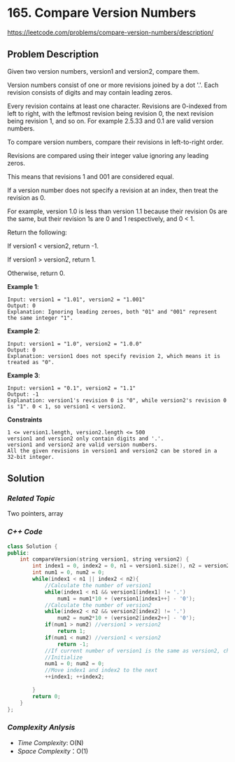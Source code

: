 # 165. Compare Version Numbers
https://leetcode.com/problems/compare-version-numbers/description/

## Problem Description

Given two version numbers, version1 and version2, compare them.

Version numbers consist of one or more revisions joined by a dot '.'. Each revision consists of digits and may contain leading zeros. 

Every revision contains at least one character. Revisions are 0-indexed from left to right, with the leftmost revision being revision 0, the next revision being revision 1, and so on. For example 2.5.33 and 0.1 are valid version numbers.

To compare version numbers, compare their revisions in left-to-right order. 

Revisions are compared using their integer value ignoring any leading zeros. 

This means that revisions 1 and 001 are considered equal. 

If a version number does not specify a revision at an index, then treat the revision as 0. 

For example, version 1.0 is less than version 1.1 because their revision 0s are the same, but their revision 1s are 0 and 1 respectively, and 0 < 1.

Return the following:

If version1 < version2, return -1.

If version1 > version2, return 1.

Otherwise, return 0.




**Example 1**:
```
Input: version1 = "1.01", version2 = "1.001"
Output: 0
Explanation: Ignoring leading zeroes, both "01" and "001" represent the same integer "1".
```
**Example 2**:
```
Input: version1 = "1.0", version2 = "1.0.0"
Output: 0
Explanation: version1 does not specify revision 2, which means it is treated as "0".
```
**Example 3**:
```
Input: version1 = "0.1", version2 = "1.1"
Output: -1
Explanation: version1's revision 0 is "0", while version2's revision 0 is "1". 0 < 1, so version1 < version2.
```

**Constraints**
```
1 <= version1.length, version2.length <= 500
version1 and version2 only contain digits and '.'.
version1 and version2 are valid version numbers.
All the given revisions in version1 and version2 can be stored in a 32-bit integer.
```

## Solution

### _Related Topic_
   Two pointers, array

### _C++ Code_
```cpp
class Solution {
public:
    int compareVersion(string version1, string version2) {
        int index1 = 0, index2 = 0, n1 = version1.size(), n2 = version2.size();
        int num1 = 0, num2 = 0;
        while(index1 < n1 || index2 < n2){
            //Calculate the number of version1
            while(index1 < n1 && version1[index1] != '.')
                num1 = num1*10 + (version1[index1++] - '0');
            //Calculate the number of version2
            while(index2 < n2 && version2[index2] != '.')
                num2 = num2*10 + (version2[index2++] - '0');
            if(num1 > num2) //version1 > version2
                return 1;
            if(num1 < num2) //version1 < version2
                return -1;
            //If current number of version1 is the same as version2, check the next number.
            //Initialize
            num1 = 0; num2 = 0;
            //Move index1 and index2 to the next
            ++index1; ++index2;
    
        }
        return 0;
    }
};
```

### _Complexity Anlysis_
- _Time Complexity_: O(N)
- _Space Complexity_：O(1)
